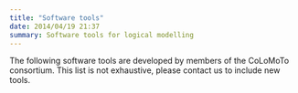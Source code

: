 ```yaml
---
title: "Software tools"
date: 2014/04/19 21:37
summary: Software tools for logical modelling
---
```



The following software tools are developed by members of the CoLoMoTo consortium.
This list is not exhaustive, please contact us to include new tools.


